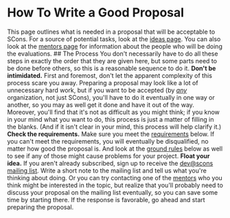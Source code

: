 # How To Write a Good Proposal
This page outlines what is needed in a proposal that will be acceptable to SCons.  For a source of potential tasks, look at the [ideas page](GSoC2008).  You can also look at the [mentors page](GSoC2008-Mentors) for information about the people who will be doing the evaluations. ## The Process
You don't necessarily have to do all these steps in exactly the order that they are given here, but some parts need to be done before others, so this is a reasonable sequence to do it. **Don't be intimidated.**  First and foremost, don't let the apparent complexity of this process scare you away.  Preparing a proposal may look like a lot of unnecessary hard work, but if you want to be accepted (by <ins>_any_</ins> organization, not just SCons), you'll have to do it eventually in one way or another, so you may as well get it done and have it out of the way.  Moreover, you'll find that it's not as difficult as you might think; if you know in your mind what you want to do, this process is just a matter of filling in the blanks.  (And if it isn't clear in your mind, this process will help clarify it.) **Check the requirements.** Make sure you meet the [requirements](GSoC2008-Proposal) below.  If you can't meet the requirements, you will eventually be disqualified, no matter how good the proposal is.  And look at the [ground rules](GSoC2008-Proposal) below as well to see if any of those might cause problems for your project. **Float your idea.**  If you aren't already subscribed, sign up to receive the [dev@scons mailing list](http://scons.tigris.org/servlets/ProjectMailingListList).  Write a short note to the mailing list and tell us what you're thinking about doing.  Or you can try contacting one of the [mentors](GSoC2008-Mentors) who you think might be interested in the topic, but realize that you'll probably need to discuss your proposal on the mailing list eventually, so you can save some time by starting there.  If the response is favorable, go ahead and start preparing the proposal. 
